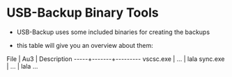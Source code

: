 
USB-Backup Binary Tools
=======================

- USB-Backup uses some included binaries for creating the backups

- this table will give you an overview about them:

File | Au3   | Description
-----+-------+---------
vscsc.exe | ... | lala
sync.exe | ... | lala
...
